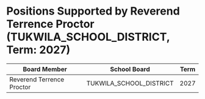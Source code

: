 # Positions Supported by Reverend Terrence Proctor (TUKWILA_SCHOOL_DISTRICT, Term: 2027)

| Board Member | School Board | Term |
|--------------|--------------|------|
| Reverend Terrence Proctor | TUKWILA_SCHOOL_DISTRICT | 2027 |

